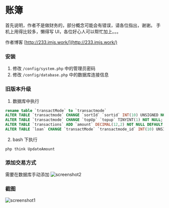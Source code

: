 账簿
====

首先说明，作者不是做财务的，部分概念可能会有错误，请各位指出，谢谢。
手机上用得比较多，懒得写 UI，各位好心人可以帮忙加上。。。

作者博客 [http://233.imjs.work/](http://233.imjs.work/)

### 安装

1. 修改 ``/config/system.php`` 中的管理员密码
2. 修改 ``/config/database.php`` 中的数据库连接信息

### 旧版本升级

1. 数据库中执行

```sql
rename table `transactMode` to `transactmode`
ALTER TABLE `transactmode` CHANGE `sortId` `sortid` INT(10) UNSIGNED NOT NULL DEFAULT '0';
ALTER TABLE `transactmode` CHANGE `topUp` `topup` TINYINT(1) NOT NULL;
ALTER TABLE `transactions` ADD `amount` DECIMAL(12,2) NOT NULL DEFAULT '0' AFTER `txt`;
ALTER TABLE `loan` CHANGE `transactMode` `transactmode_id` INT(10) UNSIGNED NOT NULL;
```

2. bash 下执行

```shell
php think UpdateAmount
```

### 添加交易方式

需要在数据库手动添加
![screenshot2](http://233.imjs.work/uploads/2016/07/QQ截图20160711012709.jpg)

### 截图

![screenshot1](http://233.imjs.work/uploads/2016/07/20160711012241.png)